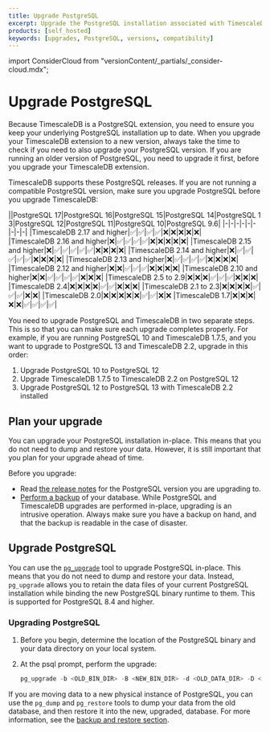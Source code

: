 ```yaml
---
title: Upgrade PostgreSQL
excerpt: Upgrade the PostgreSQL installation associated with TimescaleDB
products: [self_hosted]
keywords: [upgrades, PostgreSQL, versions, compatibility]
---
```


import ConsiderCloud from "versionContent/_partials/_consider-cloud.mdx";

# Upgrade PostgreSQL

Because TimescaleDB is a PostgreSQL extension, you need to ensure you keep your
underlying PostgreSQL installation up to date. When you upgrade your TimescaleDB
extension to a new version, always take the time to check if you need to also
upgrade your PostgreSQL version. If you are running an older version of
PostgreSQL, you need to upgrade it first, before you upgrade your TimescaleDB
extension.

<ConsiderCloud />

TimescaleDB supports these PostgreSQL releases. If you are not running a
compatible PostgreSQL version, make sure you upgrade PostgreSQL before you
upgrade TimescaleDB:

||PostgreSQL&nbsp;17|PostgreSQL&nbsp;16|PostgreSQL&nbsp;15|PostgreSQL&nbsp;14|PostgreSQL&nbsp;13|PostgreSQL&nbsp;12|PostgreSQL&nbsp;11|PostgreSQL&nbsp;10|PostgreSQL&nbsp;9.6|
|-|-|-|-|-|-|-|-|-|
|TimescaleDB&nbsp;2.17 and higher|&#9989;|&#9989;|&#9989;|&#9989;|&#10060;|&#10060;|&#10060;|&#10060;|&#10060;|
|TimescaleDB&nbsp;2.16 and higher|&#10060;|&#9989;|&#9989;|&#9989;|&#9989;|&#10060;|&#10060;|&#10060;|&#10060;|&#10060;|
|TimescaleDB&nbsp;2.15 and higher|&#10060;|&#9989;|&#9989;|&#9989;|&#9989;|&#9989;|&#10060;|&#10060;|&#10060;|&#10060;|
|TimescaleDB&nbsp;2.14 and higher|&#10060;|&#9989;|&#9989;|&#9989;|&#9989;|&#9989;|&#10060;|&#10060;|&#10060;|&#10060;|
|TimescaleDB&nbsp;2.13 and higher|&#10060;|&#9989;|&#9989;|&#9989;|&#9989;|&#10060;|&#10060;|&#10060;|&#10060;|
|TimescaleDB&nbsp;2.12 and higher|&#10060;|&#10060;|&#9989;|&#9989;|&#9989;|&#10060;|&#10060;|&#10060;|&#10060;|
|TimescaleDB&nbsp;2.10 and higher|&#10060;|&#10060;|&#9989;|&#9989;|&#9989;|&#9989;|&#10060;|&#10060;|&#10060;|
|TimescaleDB&nbsp;2.5 to 2.9|&#10060;|&#10060;|&#10060;|&#9989;|&#9989;|&#9989;|&#10060;|&#10060;|&#10060;|
|TimescaleDB&nbsp;2.4|&#10060;|&#10060;|&#10060;|&#10060;|&#9989;|&#9989;|&#10060;|&#10060;|&#10060;|
|TimescaleDB&nbsp;2.1 to 2.3|&#10060;|&#10060;|&#10060;|&#10060;|&#9989;|&#9989;|&#9989;|&#10060;|&#10060;|
|TimescaleDB&nbsp;2.0|&#10060;|&#10060;|&#10060;|&#10060;|&#10060;|&#9989;|&#9989;|&#10060;|&#10060;
|TimescaleDB&nbsp;1.7|&#10060;|&#10060;|&#10060;|&#10060;|&#10060;|&#9989;|&#9989;|&#9989;|&#9989;|

You need to upgrade PostgreSQL and TimescaleDB in two separate steps. This is so
that you can make sure each upgrade completes properly. For example, if you are
running PostgreSQL&nbsp;10 and TimescaleDB&nbsp;1.7.5, and you want to upgrade
to PostgreSQL&nbsp;13 and TimescaleDB&nbsp;2.2, upgrade in this order:

1.  Upgrade PostgreSQL&nbsp;10 to PostgreSQL&nbsp;12
1.  Upgrade TimescaleDB&nbsp;1.7.5 to TimescaleDB&nbsp;2.2 on PostgreSQL&nbsp;12
1.  Upgrade PostgreSQL&nbsp;12 to PostgreSQL&nbsp;13 with TimescaleDB&nbsp;2.2
   installed

## Plan your upgrade

You can upgrade your PostgreSQL installation in-place. This means
that you do not need to dump and restore your data. However, it is still
important that you plan for your upgrade ahead of time.

Before you upgrade:

*   Read [the release notes][pg-relnotes] for the PostgreSQL version you are
  upgrading to.
*   [Perform a backup][backup] of your database. While PostgreSQL and
  TimescaleDB upgrades are performed in-place, upgrading is an intrusive
  operation. Always make sure you have a backup on hand, and that the backup is
  readable in the case of disaster.

## Upgrade PostgreSQL

You can use the [`pg_upgrade`][pg_upgrade] tool to upgrade PostgreSQL in-place.
This means that you do not need to dump and restore your data. Instead,
`pg_upgrade` allows you to retain the data files of your current PostgreSQL
installation while binding the new PostgreSQL binary runtime to them. This is
supported for PostgreSQL&nbsp;8.4 and higher.

<Procedure>

### Upgrading PostgreSQL

1.  Before you begin, determine the location of the PostgreSQL binary and your
    data directory on your local system.
1.  At the psql prompt, perform the upgrade:

    ```sql
    pg_upgrade -b <OLD_BIN_DIR> -B <NEW_BIN_DIR> -d <OLD_DATA_DIR> -D <NEW_DATA_DIR>
    ```

</Procedure>

If you are moving data to a new physical instance of PostgreSQL, you can use the
`pg_dump` and `pg_restore` tools to dump your data from the old database, and
then restore it into the new, upgraded, database. For more information, see the [backup and restore section][backup].

[backup]: /self-hosted/:currentVersion:/backup-and-restore/
[pg-relnotes]: https://www.postgresql.org/docs/release/
[pg_upgrade]: https://www.postgresql.org/docs/current/static/pgupgrade.html

